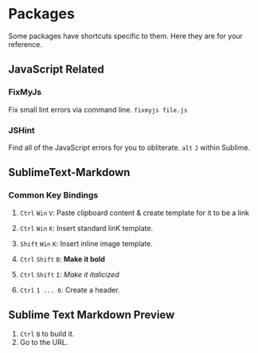 # Packages

Some packages have shortcuts specific to them. Here they are for your reference.

## JavaScript Related
 
### FixMyJs
Fix small lint errors via command line.
`fixmyjs file.js`

### JSHint
Find all of the JavaScript errors for you to obliterate.
`alt` `J` within Sublime.



## SublimeText-Markdown

### Common Key Bindings

1. `Ctrl` `Win` `V`: Paste clipboard content & create template for it to be a link

2. `Ctrl` `Win` `K`: Insert standard linK template.

3. `Shift` `Win` `K`: Insert inline image template.

4. `Ctrl` `Shift` `B`: __Make it bold__

5. `Ctrl` `Shift` `I`: _Make it italicized_

6. `Ctrl` `1 ... 6`: Create a header.


## Sublime Text Markdown Preview

1. `Ctrl` `B` to build it.
2. Go to the URL.

